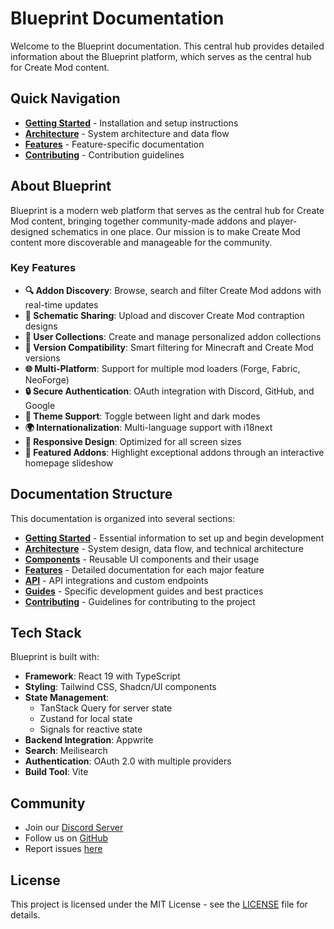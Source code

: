 # Blueprint Documentation

Welcome to the Blueprint documentation. This central hub provides detailed information about the Blueprint platform, which serves as the central hub for Create Mod content.

## Quick Navigation

- **[Getting Started](getting-started/installation.md)** - Installation and setup instructions
- **[Architecture](architecture/overview.md)** - System architecture and data flow
- **[Features](features/addons.md)** - Feature-specific documentation
- **[Contributing](contributing/workflow.md)** - Contribution guidelines

## About Blueprint

Blueprint is a modern web platform that serves as the central hub for Create Mod content, bringing together community-made addons and player-designed schematics in one place. Our mission is to make Create Mod content more discoverable and manageable for the community.

### Key Features

- **🔍 Addon Discovery**: Browse, search and filter Create Mod addons with real-time updates
- **📁 Schematic Sharing**: Upload and discover Create Mod contraption designs
- **👥 User Collections**: Create and manage personalized addon collections
- **🔄 Version Compatibility**: Smart filtering for Minecraft and Create Mod versions
- **🌐 Multi-Platform**: Support for multiple mod loaders (Forge, Fabric, NeoForge)
- **🔒 Secure Authentication**: OAuth integration with Discord, GitHub, and Google
- **🌙 Theme Support**: Toggle between light and dark modes
- **🌍 Internationalization**: Multi-language support with i18next
- **📱 Responsive Design**: Optimized for all screen sizes
- **🌟 Featured Addons**: Highlight exceptional addons through an interactive homepage slideshow

## Documentation Structure

This documentation is organized into several sections:

- **[Getting Started](getting-started/)** - Essential information to set up and begin development
- **[Architecture](architecture/)** - System design, data flow, and technical architecture
- **[Components](components/)** - Reusable UI components and their usage
- **[Features](features/)** - Detailed documentation for each major feature
- **[API](api/)** - API integrations and custom endpoints
- **[Guides](guides/)** - Specific development guides and best practices
- **[Contributing](contributing/)** - Guidelines for contributing to the project

## Tech Stack

Blueprint is built with:

- **Framework**: React 19 with TypeScript
- **Styling**: Tailwind CSS, Shadcn/UI components
- **State Management**:
  - TanStack Query for server state
  - Zustand for local state
  - Signals for reactive state
- **Backend Integration**: Appwrite
- **Search**: Meilisearch
- **Authentication**: OAuth 2.0 with multiple providers
- **Build Tool**: Vite

## Community

- Join our [Discord Server](https://discord.gg/kDa8YC8u5J)
- Follow us on [GitHub](https://github.com/blueprint-site)
- Report issues [here](https://github.com/blueprint-site/blueprint-site.github.io/issues)

## License

This project is licensed under the MIT License - see the [LICENSE](../LICENSE) file for details.
